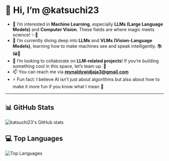 # 👋 Hi, I’m @katsuchi23

- 👀 I’m interested in **Machine Learning**, especially **LLMs (Large Language Models)** and **Computer Vision**. These fields are where magic meets science! ✨🤖
- 🌱 I’m currently diving deep into **LLMs** and **VLMs (Vision-Language Models)**, learning how to make machines see and speak intelligently. 📚🖼️💬
- 💞️ I’m looking to collaborate on **LLM-related projects**! If you’re building something cool in this space, let’s team up. 🚀
- 📫 You can reach me via **reynaldywidjaja3@gmail.com**
- ⚡ Fun fact: I believe AI isn’t just about algorithms but also about how to make it more fun if you know what I mean 👀

---

## 📊 GitHub Stats

![katsuchi23's GitHub stats](https://github-readme-stats.vercel.app/api?username=katsuchi23&show_icons=true&theme=radical)

## 💻 Top Languages

![Top Languages](https://github-readme-stats.vercel.app/api/top-langs/?username=katsuchi23&layout=compact&theme=radical)


<!---
katsuchi23/katsuchi23 is a ✨ special ✨ repository because its `README.md` (this file) appears on your GitHub profile.
You can click the Preview link to take a look at your changes.
--->
